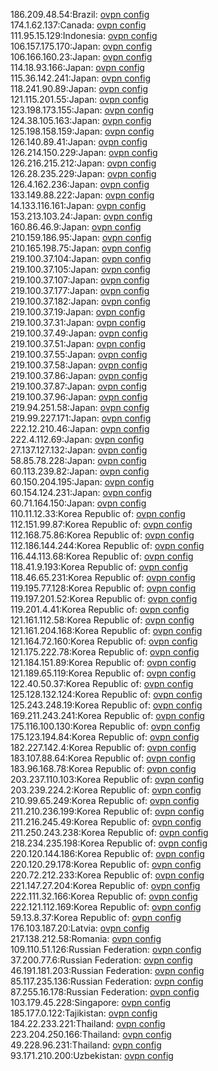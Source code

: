 186.209.48.54:Brazil: [ovpn config](vpn/186_209_48_54.ovpn)  
174.1.62.137:Canada: [ovpn config](vpn/174_1_62_137.ovpn)  
111.95.15.129:Indonesia: [ovpn config](vpn/111_95_15_129.ovpn)  
106.157.175.170:Japan: [ovpn config](vpn/106_157_175_170.ovpn)  
106.166.160.23:Japan: [ovpn config](vpn/106_166_160_23.ovpn)  
114.18.93.166:Japan: [ovpn config](vpn/114_18_93_166.ovpn)  
115.36.142.241:Japan: [ovpn config](vpn/115_36_142_241.ovpn)  
118.241.90.89:Japan: [ovpn config](vpn/118_241_90_89.ovpn)  
121.115.201.55:Japan: [ovpn config](vpn/121_115_201_55.ovpn)  
123.198.173.155:Japan: [ovpn config](vpn/123_198_173_155.ovpn)  
124.38.105.163:Japan: [ovpn config](vpn/124_38_105_163.ovpn)  
125.198.158.159:Japan: [ovpn config](vpn/125_198_158_159.ovpn)  
126.140.89.41:Japan: [ovpn config](vpn/126_140_89_41.ovpn)  
126.214.150.229:Japan: [ovpn config](vpn/126_214_150_229.ovpn)  
126.216.215.212:Japan: [ovpn config](vpn/126_216_215_212.ovpn)  
126.28.235.229:Japan: [ovpn config](vpn/126_28_235_229.ovpn)  
126.4.162.236:Japan: [ovpn config](vpn/126_4_162_236.ovpn)  
133.149.88.222:Japan: [ovpn config](vpn/133_149_88_222.ovpn)  
14.133.116.161:Japan: [ovpn config](vpn/14_133_116_161.ovpn)  
153.213.103.24:Japan: [ovpn config](vpn/153_213_103_24.ovpn)  
160.86.46.9:Japan: [ovpn config](vpn/160_86_46_9.ovpn)  
210.159.186.95:Japan: [ovpn config](vpn/210_159_186_95.ovpn)  
210.165.198.75:Japan: [ovpn config](vpn/210_165_198_75.ovpn)  
219.100.37.104:Japan: [ovpn config](vpn/219_100_37_104.ovpn)  
219.100.37.105:Japan: [ovpn config](vpn/219_100_37_105.ovpn)  
219.100.37.107:Japan: [ovpn config](vpn/219_100_37_107.ovpn)  
219.100.37.177:Japan: [ovpn config](vpn/219_100_37_177.ovpn)  
219.100.37.182:Japan: [ovpn config](vpn/219_100_37_182.ovpn)  
219.100.37.19:Japan: [ovpn config](vpn/219_100_37_19.ovpn)  
219.100.37.31:Japan: [ovpn config](vpn/219_100_37_31.ovpn)  
219.100.37.49:Japan: [ovpn config](vpn/219_100_37_49.ovpn)  
219.100.37.51:Japan: [ovpn config](vpn/219_100_37_51.ovpn)  
219.100.37.55:Japan: [ovpn config](vpn/219_100_37_55.ovpn)  
219.100.37.58:Japan: [ovpn config](vpn/219_100_37_58.ovpn)  
219.100.37.86:Japan: [ovpn config](vpn/219_100_37_86.ovpn)  
219.100.37.87:Japan: [ovpn config](vpn/219_100_37_87.ovpn)  
219.100.37.96:Japan: [ovpn config](vpn/219_100_37_96.ovpn)  
219.94.251.58:Japan: [ovpn config](vpn/219_94_251_58.ovpn)  
219.99.227.171:Japan: [ovpn config](vpn/219_99_227_171.ovpn)  
222.12.210.46:Japan: [ovpn config](vpn/222_12_210_46.ovpn)  
222.4.112.69:Japan: [ovpn config](vpn/222_4_112_69.ovpn)  
27.137.127.132:Japan: [ovpn config](vpn/27_137_127_132.ovpn)  
58.85.78.228:Japan: [ovpn config](vpn/58_85_78_228.ovpn)  
60.113.239.82:Japan: [ovpn config](vpn/60_113_239_82.ovpn)  
60.150.204.195:Japan: [ovpn config](vpn/60_150_204_195.ovpn)  
60.154.124.231:Japan: [ovpn config](vpn/60_154_124_231.ovpn)  
60.71.164.150:Japan: [ovpn config](vpn/60_71_164_150.ovpn)  
110.11.12.33:Korea Republic of: [ovpn config](vpn/110_11_12_33.ovpn)  
112.151.99.87:Korea Republic of: [ovpn config](vpn/112_151_99_87.ovpn)  
112.168.75.86:Korea Republic of: [ovpn config](vpn/112_168_75_86.ovpn)  
112.186.144.244:Korea Republic of: [ovpn config](vpn/112_186_144_244.ovpn)  
116.44.113.68:Korea Republic of: [ovpn config](vpn/116_44_113_68.ovpn)  
118.41.9.193:Korea Republic of: [ovpn config](vpn/118_41_9_193.ovpn)  
118.46.65.231:Korea Republic of: [ovpn config](vpn/118_46_65_231.ovpn)  
119.195.77.128:Korea Republic of: [ovpn config](vpn/119_195_77_128.ovpn)  
119.197.201.52:Korea Republic of: [ovpn config](vpn/119_197_201_52.ovpn)  
119.201.4.41:Korea Republic of: [ovpn config](vpn/119_201_4_41.ovpn)  
121.161.112.58:Korea Republic of: [ovpn config](vpn/121_161_112_58.ovpn)  
121.161.204.168:Korea Republic of: [ovpn config](vpn/121_161_204_168.ovpn)  
121.164.72.160:Korea Republic of: [ovpn config](vpn/121_164_72_160.ovpn)  
121.175.222.78:Korea Republic of: [ovpn config](vpn/121_175_222_78.ovpn)  
121.184.151.89:Korea Republic of: [ovpn config](vpn/121_184_151_89.ovpn)  
121.189.65.119:Korea Republic of: [ovpn config](vpn/121_189_65_119.ovpn)  
122.40.50.37:Korea Republic of: [ovpn config](vpn/122_40_50_37.ovpn)  
125.128.132.124:Korea Republic of: [ovpn config](vpn/125_128_132_124.ovpn)  
125.243.248.19:Korea Republic of: [ovpn config](vpn/125_243_248_19.ovpn)  
169.211.243.241:Korea Republic of: [ovpn config](vpn/169_211_243_241.ovpn)  
175.116.100.130:Korea Republic of: [ovpn config](vpn/175_116_100_130.ovpn)  
175.123.194.84:Korea Republic of: [ovpn config](vpn/175_123_194_84.ovpn)  
182.227.142.4:Korea Republic of: [ovpn config](vpn/182_227_142_4.ovpn)  
183.107.88.64:Korea Republic of: [ovpn config](vpn/183_107_88_64.ovpn)  
183.96.168.78:Korea Republic of: [ovpn config](vpn/183_96_168_78.ovpn)  
203.237.110.103:Korea Republic of: [ovpn config](vpn/203_237_110_103.ovpn)  
203.239.224.2:Korea Republic of: [ovpn config](vpn/203_239_224_2.ovpn)  
210.99.65.249:Korea Republic of: [ovpn config](vpn/210_99_65_249.ovpn)  
211.210.236.199:Korea Republic of: [ovpn config](vpn/211_210_236_199.ovpn)  
211.216.245.49:Korea Republic of: [ovpn config](vpn/211_216_245_49.ovpn)  
211.250.243.238:Korea Republic of: [ovpn config](vpn/211_250_243_238.ovpn)  
218.234.235.198:Korea Republic of: [ovpn config](vpn/218_234_235_198.ovpn)  
220.120.144.186:Korea Republic of: [ovpn config](vpn/220_120_144_186.ovpn)  
220.120.29.178:Korea Republic of: [ovpn config](vpn/220_120_29_178.ovpn)  
220.72.212.233:Korea Republic of: [ovpn config](vpn/220_72_212_233.ovpn)  
221.147.27.204:Korea Republic of: [ovpn config](vpn/221_147_27_204.ovpn)  
222.111.32.166:Korea Republic of: [ovpn config](vpn/222_111_32_166.ovpn)  
222.121.112.169:Korea Republic of: [ovpn config](vpn/222_121_112_169.ovpn)  
59.13.8.37:Korea Republic of: [ovpn config](vpn/59_13_8_37.ovpn)  
176.103.187.20:Latvia: [ovpn config](vpn/176_103_187_20.ovpn)  
217.138.212.58:Romania: [ovpn config](vpn/217_138_212_58.ovpn)  
109.110.51.126:Russian Federation: [ovpn config](vpn/109_110_51_126.ovpn)  
37.200.77.6:Russian Federation: [ovpn config](vpn/37_200_77_6.ovpn)  
46.191.181.203:Russian Federation: [ovpn config](vpn/46_191_181_203.ovpn)  
85.117.235.136:Russian Federation: [ovpn config](vpn/85_117_235_136.ovpn)  
87.255.16.178:Russian Federation: [ovpn config](vpn/87_255_16_178.ovpn)  
103.179.45.228:Singapore: [ovpn config](vpn/103_179_45_228.ovpn)  
185.177.0.122:Tajikistan: [ovpn config](vpn/185_177_0_122.ovpn)  
184.22.233.221:Thailand: [ovpn config](vpn/184_22_233_221.ovpn)  
223.204.250.166:Thailand: [ovpn config](vpn/223_204_250_166.ovpn)  
49.228.96.231:Thailand: [ovpn config](vpn/49_228_96_231.ovpn)  
93.171.210.200:Uzbekistan: [ovpn config](vpn/93_171_210_200.ovpn)  
